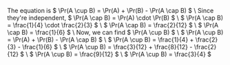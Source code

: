 The equation is $ \Pr(A \cup B) = \Pr(A) + \Pr(B) - \Pr(A \cap B) $ \\
Since they're independent, $ \Pr(A \cap B) = \Pr(A) \cdot \Pr(B) $ \\
$ \Pr(A \cap B) = \frac{1}{4} \cdot \frac{2}{3} $ \\
$ \Pr(A \cap B) = \frac{2}{12} $ \\
$ \Pr(A \cap B) = \frac{1}{6} $ \\
Now, we can find $ \Pr(A \cup B) $ \\
$ \Pr(A \cup B) = \Pr(A) + \Pr(B) - \Pr(A \cap B) $ \\
$ \Pr(A \cup B) = \frac{1}{4} + \frac{2}{3} - \frac{1}{6} $ \\
$ \Pr(A \cup B) = \frac{3}{12} + \frac{8}{12} - \frac{2}{12} $ \\
$ \Pr(A \cup B) = \frac{9}{12} $ \\
$ \Pr(A \cup B) = \frac{3}{4} $
